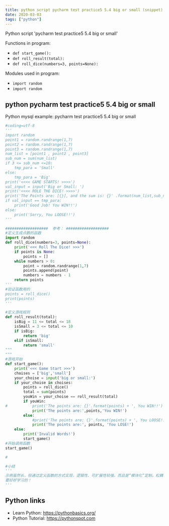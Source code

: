 ```yaml
---
title: python script pycharm test practice5 5.4 big or small (snippet)
date: 2020-03-03
tags: ["python"]
---
```

Python script 'pycharm test practice5 5.4 big or small'

Functions in program: 
* `def start_game():`
* `def roll_result(total):`
* `def roll_dice(numbers=3, points=None):`

Modules used in program: 
* `import random`
* `import random`

## python pycharm test practice5 5.4 big or small

Python mysql example: pycharm test practice5 5.4 big or small

```python
#coding=utf-8
'''
import random
point1 = random.randrange(1,7)
point2 = random.randrange(1,7)
point3 = random.randrange(1,7)
num_list = [point1 , point2 , point3]
sub_num = sum(num_list)
if 3 <= sub_num <=10:
    tmp_para = 'Small'
else:
    tmp_para = 'Big'
print('<<<< GAME STARTS! >>>>')
val_input = input('Big or Small: ')
print('<<<< ROLE THE DICE! >>>>')
print('The Points are: [{}], and the sum is: {}' .format(num_list,sub_num))
if val_input == tmp_para:
    print('Good Job! You WIN!!')
else:
    print('Sorry, You LOOSE!!')
'''

###################  参考： ###################
#定义生成点数的函数
import random
def roll_dice(numbers=3, points=None):
    print('<<< Roll The Dice! >>>')
    if points is None:
        points = []
    while numbers > 0:
        point = random.randrange(1,7)
        points.append(point)
        numbers = numbers - 1
    return points
'''
#验证函数用的
points = roll_dice()
print(points)
'''

#定义游戏规则
def roll_result(total):
    isBig = 11 <= total <= 18
    isSmall = 3 <= total <= 10
    if isBig:
        return 'big'
    elif isSmall:
        return 'small'
"""
"""
#游戏开始
def start_game():
    print('<<< Game Start >>>')
    choises = ['big','small']
    your_choise = input('big or small:')
    if your_choise in choises:
        points = roll_dice()
        total = sum(points)
        youWin = your_choise == roll_result(total)
        if youWin:
#           print('The points are: {}'.format(points) + ', You WIN!!')
            print('The points are:',points,'You WIN!')
        else:
            #print('The points are: {}'.format(points) + ', You LOOSE!!')
            print('The points are:', points, 'You LOSE!')
    else:
        print('Invalid Words!')
        start_game()
#开始调用函数
start_game()

#

#小结
'''
示例虽然长，但通过定义函数的方式实现，逻辑性、可扩展性较强，而且是“模块化”定制，松耦合。
要好好学习的！
'''


```

## Python links

- Learn Python: https://pythonbasics.org/
- Python Tutorial: https://pythonspot.com

